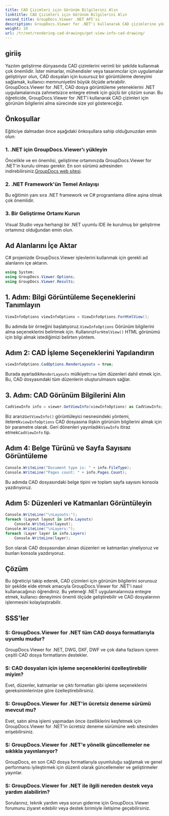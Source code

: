 ```yaml
---
title: CAD Çizimleri için Görünüm Bilgilerini Alın
linktitle: CAD Çizimleri için Görünüm Bilgilerini Alın
second_title: GroupDocs.Viewer .NET API'si
description: GroupDocs.Viewer for .NET'i kullanarak CAD çizimlerine yönelik görünüm bilgilerinin nasıl alınacağını öğrenin. Sorunsuz CAD dosya işlemeyle .NET uygulamalarınızı geliştirin.
weight: 10
url: /tr/net/rendering-cad-drawings/get-view-info-cad-drawing/
---
```

## giriiş
Yazılım geliştirme dünyasında CAD çizimlerini verimli bir şekilde kullanmak çok önemlidir. İster mimarlar, mühendisler veya tasarımcılar için uygulamalar geliştiriyor olun, CAD dosyaları için kusursuz bir görüntüleme deneyimi sağlamak, kullanıcı memnuniyetini büyük ölçüde artırabilir. GroupDocs.Viewer for .NET, CAD dosya görüntüleme yeteneklerini .NET uygulamalarınıza zahmetsizce entegre etmek için güçlü bir çözüm sunar. Bu öğreticide, GroupDocs.Viewer for .NET'i kullanarak CAD çizimleri için görünüm bilgilerini alma sürecinde size yol göstereceğiz.
## Önkoşullar
Eğiticiye dalmadan önce aşağıdaki önkoşullara sahip olduğunuzdan emin olun:
### 1. .NET için GroupDocs.Viewer'ı yükleyin
 Öncelikle ve en önemlisi, geliştirme ortamınızda GroupDocs.Viewer for .NET'in kurulu olması gerekir. En son sürümü adresinden indirebilirsiniz.[GroupDocs web sitesi](https://releases.groupdocs.com/viewer/net/).
### 2. .NET Framework'ün Temel Anlayışı
Bu eğitimin yanı sıra .NET framework ve C# programlama diline aşina olmak çok önemlidir.
### 3. Bir Geliştirme Ortamı Kurun
Visual Studio veya herhangi bir .NET uyumlu IDE ile kurulmuş bir geliştirme ortamınız olduğundan emin olun.

## Ad Alanlarını İçe Aktar
C# projenizde GroupDocs.Viewer işlevlerini kullanmak için gerekli ad alanlarını içe aktarın.

```csharp
using System;
using GroupDocs.Viewer.Options;
using GroupDocs.Viewer.Results;
```

## 1. Adım: Bilgi Görüntüleme Seçeneklerini Tanımlayın
```csharp
ViewInfoOptions viewInfoOptions = ViewInfoOptions.ForHtmlView();
```
 Bu adımda bir örneğini başlatıyoruz.`ViewInfoOptions` Görünüm bilgilerini alma seçeneklerini belirtmek için. Kullanırız`ForHtmlView()` HTML görünümü için bilgi almak istediğimizi belirten yöntem.
## Adım 2: CAD İşleme Seçeneklerini Yapılandırın
```csharp
viewInfoOptions.CadOptions.RenderLayouts = true;
```
 Burada ayarladık`RenderLayouts` mülkiyet`true` tüm düzenleri dahil etmek için. Bu, CAD dosyasındaki tüm düzenlerin oluşturulmasını sağlar.
## 3. Adım: CAD Görünüm Bilgilerini Alın
```csharp
CadViewInfo info = viewer.GetViewInfo(viewInfoOptions) as CadViewInfo;
```
 Biz ararız`GetViewInfo()` görüntüleyici nesnesindeki yöntemi, ileterek`viewInfoOptions` CAD dosyasına ilişkin görünüm bilgilerini almak için bir parametre olarak. Geri dönenleri yayınladık`ViewInfo` itiraz etmek`CadViewInfo` tip.
## Adım 4: Belge Türünü ve Sayfa Sayısını Görüntüleme
```csharp
Console.WriteLine("Document type is: " + info.FileType);
Console.WriteLine("Pages count: " + info.Pages.Count);
```
Bu adımda CAD dosyasındaki belge tipini ve toplam sayfa sayısını konsola yazdırıyoruz.
## Adım 5: Düzenleri ve Katmanları Görüntüleyin
```csharp
Console.WriteLine("\nLayouts:");
foreach (Layout layout in info.Layouts)
    Console.WriteLine(layout);
Console.WriteLine("\nLayers:");
foreach (Layer layer in info.Layers)
    Console.WriteLine(layer);
```
Son olarak CAD dosyasından alınan düzenleri ve katmanları yineliyoruz ve bunları konsola yazdırıyoruz.

## Çözüm
Bu öğreticiyi takip ederek, CAD çizimleri için görünüm bilgilerini sorunsuz bir şekilde elde etmek amacıyla GroupDocs.Viewer for .NET'i nasıl kullanacağınızı öğrendiniz. Bu yeteneği .NET uygulamalarınıza entegre etmek, kullanıcı deneyimini önemli ölçüde geliştirebilir ve CAD dosyalarının işlenmesini kolaylaştırabilir.
## SSS'ler
### S: GroupDocs.Viewer for .NET tüm CAD dosya formatlarıyla uyumlu mudur?
GroupDocs.Viewer for .NET, DWG, DXF, DWF ve çok daha fazlasını içeren çeşitli CAD dosya formatlarını destekler.
### S: CAD dosyaları için işleme seçeneklerini özelleştirebilir miyim?
Evet, düzenler, katmanlar ve çıktı formatları gibi işleme seçeneklerini gereksinimlerinize göre özelleştirebilirsiniz.
### S: GroupDocs.Viewer for .NET'in ücretsiz deneme sürümü mevcut mu?
Evet, satın alma işlemi yapmadan önce özelliklerini keşfetmek için GroupDocs.Viewer for .NET'in ücretsiz deneme sürümüne web sitesinden erişebilirsiniz.
### S: GroupDocs.Viewer for .NET'e yönelik güncellemeler ne sıklıkla yayınlanıyor?
GroupDocs, en son CAD dosya formatlarıyla uyumluluğu sağlamak ve genel performansı iyileştirmek için düzenli olarak güncellemeler ve geliştirmeler yayınlar.
### S: GroupDocs.Viewer for .NET ile ilgili nereden destek veya yardım alabilirim?
Sorularınız, teknik yardım veya sorun giderme için GroupDocs.Viewer forumunu ziyaret edebilir veya destek birimiyle iletişime geçebilirsiniz.